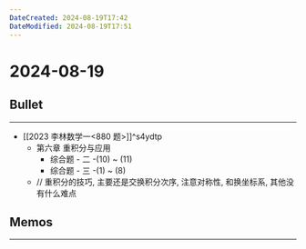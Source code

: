 ```yaml
---
DateCreated: 2024-08-19T17:42
DateModified: 2024-08-19T17:51
---
```

# 2024-08-19

## Bullet
---
- [[2023 李林数学一<880 题>]]^s4ydtp
	- 第六章 重积分与应用 
		- 综合题 - 二 -(10) ~ (11)
		- 综合题 - 三 -(1) ~ (8)
	- // 重积分的技巧, 主要还是交换积分次序, 注意对称性, 和换坐标系, 其他没有什么难点

## Memos
---
